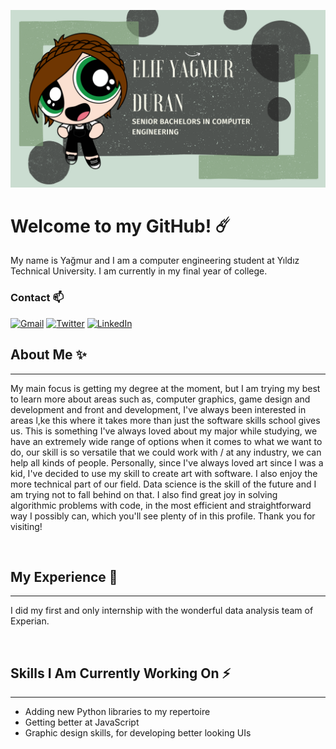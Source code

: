 
![Banner Image](images\banner.png)

# Welcome to my GitHub! ☄️

My name is Yağmur and I am a computer engineering student at Yıldız Technical University. I am currently in my final year of college.   


### Contact 📫

[![Gmail][gmail-shield]][gmail-url]
[![Twitter][twitter-shield]][twitter-url]
[![LinkedIn][linkedin-shield]][linkedin-url]

## About Me ✨
---
My main focus is getting my degree at the moment,  but I am trying my best to learn more about areas such as, computer graphics, game design and development and front and development, I've always been interested in areas l,ke this where it takes more than just the software skills school gives us. This is something I've always loved about my major while studying, we have an extremely wide range of options when it comes to what we want to do, our skill is so versatile that we could work with / at any industry, we can help all kinds of people. Personally, since I've always loved art since I was a kid, I've decided to use my skill to create art with software.
I also enjoy the more technical part of our field. Data science is the skill of the future and I am trying not to fall behind on that. I also find great joy in solving algorithmic problems with code, in the most efficient and straightforward way I possibly can, which you'll see plenty of in this profile.
Thank you for visiting!

<br />

## My Experience 🎃
---

I did my first and only internship with the wonderful data analysis team of Experian.

<br />

## Skills I Am Currently Working On ⚡
---

- Adding new Python libraries to my repertoire
- Getting better at JavaScript
- Graphic design skills, for developing better looking UIs 




[gmail-shield]: https://img.shields.io/badge/Gmail-D14836?style=for-the-badge&logo=gmail&logoColor=white
[gmail-url]: https://mail.google.com/mail/u/0/#inbox

[linkedin-shield]: https://img.shields.io/badge/linkedin-%230077B5.svg?style=for-the-badge&logo=linkedin&logoColor=white
[linkedin-url]:https://www.linkedin.com/in/ya%C4%9Fmur-duran-645510182/

[twitter-shield]: https://img.shields.io/badge/twitter-%231DA1F2.svg?style=for-the-badge&logo=Twitter&logoColor=white
[twitter-url]:https://www.linkedin.com/in/ya%C4%9Fmur-duran-645510182/
